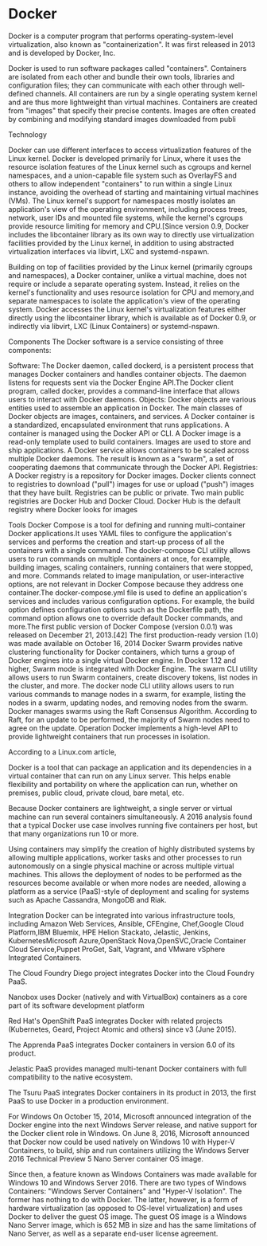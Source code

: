 # Docker
Docker is a computer program that performs operating-system-level virtualization, also known as "containerization". It was first released in 2013 and is developed by Docker, Inc.

Docker is used to run software packages called "containers". Containers are isolated from each other and bundle their own tools, libraries and configuration files; they can communicate with each other through well-defined channels. All containers are run by a single operating system kernel and are thus more lightweight than virtual machines. Containers are created from "images" that specify their precise contents. Images are often created by combining and modifying standard images downloaded from publi

Technology

Docker can use different interfaces to access virtualization features of the Linux kernel.
Docker is developed primarily for Linux, where it uses the resource isolation features of the Linux kernel such as cgroups and kernel namespaces, and a union-capable file system such as OverlayFS and others to allow independent "containers" to run within a single Linux instance, avoiding the overhead of starting and maintaining virtual machines (VMs). The Linux kernel's support for namespaces mostly isolates an application's view of the operating environment, including process trees, network, user IDs and mounted file systems, while the kernel's cgroups provide resource limiting for memory and CPU.[Since version 0.9, Docker includes the libcontainer library as its own way to directly use virtualization facilities provided by the Linux kernel, in addition to using abstracted virtualization interfaces via libvirt, LXC and systemd-nspawn.

Building on top of facilities provided by the Linux kernel (primarily cgroups and namespaces), a Docker container, unlike a virtual machine, does not require or include a separate operating system. Instead, it relies on the kernel's functionality and uses resource isolation for CPU and memory,and separate namespaces to isolate the application's view of the operating system. Docker accesses the Linux kernel's virtualization features either directly using the libcontainer library, which is available as of Docker 0.9, or indirectly via libvirt, LXC (Linux Containers) or systemd-nspawn.

Components
The Docker software is a service consisting of three components:

Software: The Docker daemon, called dockerd, is a persistent process that manages Docker containers and handles container objects. The daemon listens for requests sent via the Docker Engine API.The Docker client program, called docker, provides a command-line interface that allows users to interact with Docker daemons.
Objects: Docker objects are various entities used to assemble an application in Docker. The main classes of Docker objects are images, containers, and services.
A Docker container is a standardized, encapsulated environment that runs applications. A container is managed using the Docker API or CLI.
A Docker image is a read-only template used to build containers. Images are used to store and ship applications.
A Docker service allows containers to be scaled across multiple Docker daemons. The result is known as a "swarm", a set of cooperating daemons that communicate through the Docker API.
Registries: A Docker registry is a repository for Docker images. Docker clients connect to registries to download ("pull") images for use or upload ("push") images that they have built. Registries can be public or private. Two main public registries are Docker Hub and Docker Cloud. Docker Hub is the default registry where Docker looks for images


Tools
Docker Compose is a tool for defining and running multi-container Docker applications.It uses YAML files to configure the application's services and performs the creation and start-up process of all the containers with a single command. The docker-compose CLI utility allows users to run commands on multiple containers at once, for example, building images, scaling containers, running containers that were stopped, and more. Commands related to image manipulation, or user-interactive options, are not relevant in Docker Compose because they address one container.The docker-compose.yml file is used to define an application's services and includes various configuration options. For example, the build option defines configuration options such as the Dockerfile path, the command option allows one to override default Docker commands, and more.The first public version of Docker Compose (version 0.0.1) was released on December 21, 2013.[42] The first production-ready version (1.0) was made available on October 16, 2014
Docker Swarm provides native clustering functionality for Docker containers, which turns a group of Docker engines into a single virtual Docker engine. In Docker 1.12 and higher, Swarm mode is integrated with Docker Engine. The swarm CLI utility allows users to run Swarm containers, create discovery tokens, list nodes in the cluster, and more. The docker node CLI utility allows users to run various commands to manage nodes in a swarm, for example, listing the nodes in a swarm, updating nodes, and removing nodes from the swarm. Docker manages swarms using the Raft Consensus Algorithm. According to Raft, for an update to be performed, the majority of Swarm nodes need to agree on the update.
Operation
Docker implements a high-level API to provide lightweight containers that run processes in isolation.

According to a Linux.com article,

Docker is a tool that can package an application and its dependencies in a virtual container that can run on any Linux server. This helps enable flexibility and portability on where the application can run, whether on premises, public cloud, private cloud, bare metal, etc.

Because Docker containers are lightweight, a single server or virtual machine can run several containers simultaneously. A 2016 analysis found that a typical Docker use case involves running five containers per host, but that many organizations run 10 or more.

Using containers may simplify the creation of highly distributed systems by allowing multiple applications, worker tasks and other processes to run autonomously on a single physical machine or across multiple virtual machines. This allows the deployment of nodes to be performed as the resources become available or when more nodes are needed, allowing a platform as a service (PaaS)-style of deployment and scaling for systems such as Apache Cassandra, MongoDB and Riak.

Integration
Docker can be integrated into various infrastructure tools, including Amazon Web Services, Ansible, CFEngine, Chef,Google Cloud Platform,IBM Bluemix, HPE Helion Stackato, Jelastic, Jenkins, KubernetesMicrosoft Azure,OpenStack Nova,OpenSVC,Oracle Container Cloud Service,Puppet ProGet, Salt, Vagrant, and VMware vSphere Integrated Containers.

The Cloud Foundry Diego project integrates Docker into the Cloud Foundry PaaS.

Nanobox uses Docker (natively and with VirtualBox) containers as a core part of its software development platform

Red Hat's OpenShift PaaS integrates Docker with related projects (Kubernetes, Geard, Project Atomic and others) since v3 (June 2015).

The Apprenda PaaS integrates Docker containers in version 6.0 of its product.

Jelastic PaaS provides managed multi-tenant Docker containers with full compatibility to the native ecosystem.

The Tsuru PaaS integrates Docker containers in its product in 2013, the first PaaS to use Docker in a production environment.

For Windows
On October 15, 2014, Microsoft announced integration of the Docker engine into the next Windows Server release, and native support for the Docker client role in Windows. On June 8, 2016, Microsoft announced that Docker now could be used natively on Windows 10 with Hyper-V Containers, to build, ship and run containers utilizing the Windows Server 2016 Technical Preview 5 Nano Server container OS image.

Since then, a feature known as Windows Containers was made available for Windows 10 and Windows Server 2016. There are two types of Windows Containers: "Windows Server Containers" and "Hyper-V Isolation". The former has nothing to do with Docker. The latter, however, is a form of hardware virtualization (as opposed to OS-level virtualization) and uses Docker to deliver the guest OS image. The guest OS image is a Windows Nano Server image, which is 652 MB in size and has the same limitations of Nano Server, as well as a separate end-user license agreement.
